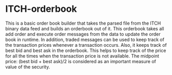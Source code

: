 # ITCH-orderbook
This is a basic order book builder that takes the parsed file from the ITCH binary data feed and builds an orderbook out of it. This orderbook takes all add order and execute order messages from the data to update the order book in runtime.
In addition, traded messages can be used to keep track of the transaction prices whenever a transaction occurs. Also, it keeps track of best bid and best ask in the orderbook. This helps to keep track of the price for all the times when the transaction price is not available.
The midpoint price: (best bid + best ask)/2 is considered as an important measure of value of the security.
